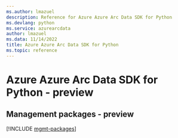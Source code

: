 ```yaml
---
ms.author: lmazuel
description: Reference for Azure Azure Arc Data SDK for Python
ms.devlang: python
ms.service: azurearcdata
author: lmazuel
ms.data: 11/14/2022
title: Azure Azure Arc Data SDK for Python
ms.topic: reference
---
```

# Azure Azure Arc Data SDK for Python - preview

## Management packages - preview
[!INCLUDE [mgmt-packages](azure-arc-data-mgmt-index.md)]